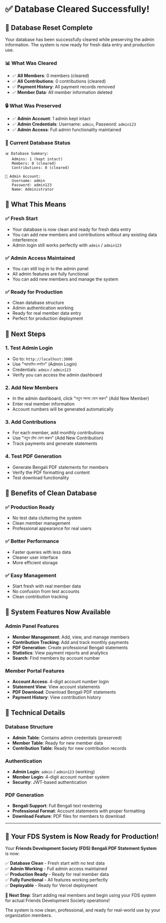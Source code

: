 # ✅ Database Cleared Successfully!

## 🎉 Database Reset Complete

Your database has been successfully cleared while preserving the admin information. The system is now ready for fresh data entry and production use.

### 📊 What Was Cleared
- ✅ **All Members**: 0 members (cleared)
- ✅ **All Contributions**: 0 contributions (cleared)  
- ✅ **Payment History**: All payment records removed
- ✅ **Member Data**: All member information deleted

### 🔒 What Was Preserved
- ✅ **Admin Account**: 1 admin kept intact
- ✅ **Admin Credentials**: Username: `admin`, Password: `admin123`
- ✅ **Admin Access**: Full admin functionality maintained

### 🚀 Current Database Status
```
📊 Database Summary:
   Admins: 1 (kept intact)
   Members: 0 (cleared)
   Contributions: 0 (cleared)

🔐 Admin Account:
   Username: admin
   Password: admin123
   Name: Administrator
```

## 🎯 What This Means

### ✅ Fresh Start
- Your database is now clean and ready for fresh data entry
- You can add new members and contributions without any existing data interference
- Admin login still works perfectly with `admin` / `admin123`

### ✅ Admin Access Maintained
- You can still log in to the admin panel
- All admin features are fully functional
- You can add new members and manage the system

### ✅ Ready for Production
- Clean database structure
- Admin authentication working
- Ready for real member data entry
- Perfect for production deployment

## 🚀 Next Steps

### 1. Test Admin Login
- Go to: `http://localhost:3000`
- Use "অ্যাডমিন লগইন" (Admin Login)
- Credentials: `admin` / `admin123`
- Verify you can access the admin dashboard

### 2. Add New Members
- In the admin dashboard, click "নতুন সদস্য যোগ করুন" (Add New Member)
- Enter real member information
- Account numbers will be generated automatically

### 3. Add Contributions
- For each member, add monthly contributions
- Use "নতুন চাঁদা যোগ করুন" (Add New Contribution)
- Track payments and generate statements

### 4. Test PDF Generation
- Generate Bengali PDF statements for members
- Verify the PDF formatting and content
- Test download functionality

## 🎉 Benefits of Clean Database

### ✅ Production Ready
- No test data cluttering the system
- Clean member management
- Professional appearance for real users

### ✅ Better Performance
- Faster queries with less data
- Cleaner user interface
- More efficient storage

### ✅ Easy Management
- Start fresh with real member data
- No confusion from test accounts
- Clean contribution tracking

## 📱 System Features Now Available

### Admin Panel Features
- **Member Management**: Add, view, and manage members
- **Contribution Tracking**: Add and track monthly payments
- **PDF Generation**: Create professional Bengali statements
- **Statistics**: View payment reports and analytics
- **Search**: Find members by account number

### Member Portal Features
- **Account Access**: 4-digit account number login
- **Statement View**: View account statements
- **PDF Download**: Download Bengali PDF statements
- **Payment History**: View contribution history

## 🔧 Technical Details

### Database Structure
- **Admin Table**: Contains admin credentials (preserved)
- **Member Table**: Ready for new member data
- **Contribution Table**: Ready for new contribution records

### Authentication
- **Admin Login**: `admin` / `admin123` (working)
- **Member Login**: 4-digit account number system
- **Security**: JWT-based authentication

### PDF Generation
- **Bengali Support**: Full Bengali text rendering
- **Professional Format**: Account statements with proper formatting
- **Download Feature**: PDF files for members to download

---

## 🚀 Your FDS System is Now Ready for Production!

Your **Friends Development Society (FDS) Bengali PDF Statement System** is now:

✅ **Database Clean** - Fresh start with no test data  
✅ **Admin Working** - Full admin access maintained  
✅ **Production Ready** - Ready for real member data  
✅ **Fully Functional** - All features working perfectly  
✅ **Deployable** - Ready for Vercel deployment  

**🎯 Next Step**: Start adding real members and begin using your FDS system for actual Friends Development Society operations!

The system is now clean, professional, and ready for real-world use by your organization members.